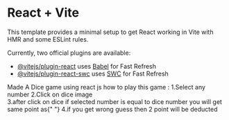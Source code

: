 # React + Vite

This template provides a minimal setup to get React working in Vite with HMR and some ESLint rules.

Currently, two official plugins are available:

- [@vitejs/plugin-react](https://github.com/vitejs/vite-plugin-react/blob/main/packages/plugin-react/README.md) uses [Babel](https://babeljs.io/) for Fast Refresh
- [@vitejs/plugin-react-swc](https://github.com/vitejs/vite-plugin-react-swc) uses [SWC](https://swc.rs/) for Fast Refresh

Made A Dice game using react js 
how to play this game : 
            1.Select any number 
            2.Click on dice image  
            3.after click on dice if selected number is equal to dice number you will get same point as{" "}
            4.if you get wrong guess then 2 point will be deducted  